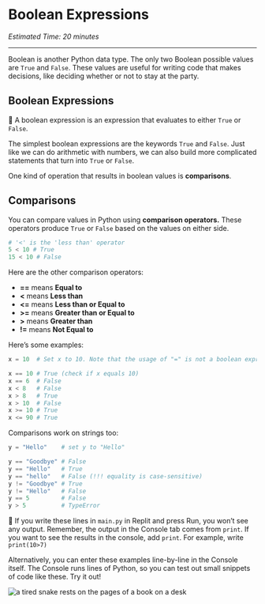 # Boolean Expressions

_Estimated Time: 20 minutes_

---

Boolean is another Python data type. The only two Boolean possible values are `True` and `False`. These values are useful for writing code that makes decisions, like deciding whether or not to stay at the party.

## Boolean Expressions

<aside>

📗 A boolean expression is an expression that evaluates to either `True` or `False`.

</aside>

The simplest boolean expressions are the keywords `True` and `False`. Just like
we can do arithmetic with numbers, we can also build more complicated statements
that turn into `True` or `False`.

One kind of operation that results in boolean values is **comparisons**.

## Comparisons

You can compare values in Python using **comparison operators.** These operators produce `True` or `False` based on the values on either side.

```python
# '<' is the 'less than' operator
5 < 10 # True
15 < 10 # False
```

Here are the other comparison operators:

- **==** means **Equal to**
- **<** means **Less than**
- **<=** means **Less than or Equal to**
- **>=** means **Greater than or Equal to**
- **>** means **Greater than**
- **!=** means **Not Equal to**

Here’s some examples:

```python
x = 10  # Set x to 10. Note that the usage of "=" is not a boolean expression.

x == 10 # True (check if x equals 10)
x == 6  # False
x < 8   # False
x > 8   # True
x > 10  # False
x >= 10 # True
x <= 90 # True
```

Comparisons work on strings too:

```python
y = "Hello"    # set y to "Hello"

y == "Goodbye" # False
y == "Hello"   # True
y == "hello"   # False (!!! equality is case-sensitive)
y != "Goodbye" # True
y != "Hello"   # False
y == 5         # False
y > 5          # TypeError
```

<aside>

📌 If you write these lines in `main.py` in Replit and press Run, you won’t see any output. Remember, the output in the Console tab comes from `print`. If you want to see the results in the console, add `print`. For example, write `print(10>7)`

Alternatively, you can enter these examples line-by-line in the Console itself. The Console runs lines of Python, so you can test out small snippets of code like these. Try it out!

</aside>

<!--

## Practice: Predict the result of the expression

TODO

-->

![a tired snake rests on the pages of a book on a desk](/images/snake_studies.png)
